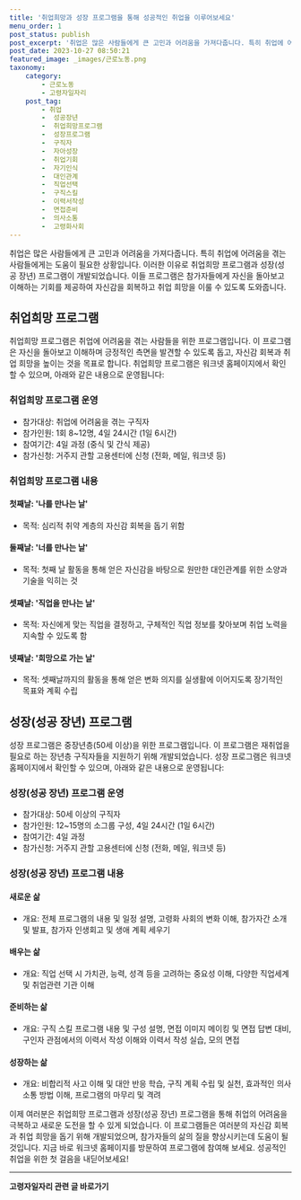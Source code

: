 ```yaml
---
title: '취업희망과 성장 프로그램을 통해 성공적인 취업을 이루어보세요'
menu_order: 1
post_status: publish
post_excerpt: '취업은 많은 사람들에게 큰 고민과 어려움을 가져다줍니다. 특히 취업에 어려움을 겪는 사람들에게는 도움이 필요한 상황입니다. 이러한 이유로 취업희망 프로그램과 성장 성공 장년  프로그램이 개발되었습니다. 이들 프로그램은 참가자들에게 자신을 돌아보고 이해하는 기회를 제공하여 자신감을 회복하고 취업 희망을 이룰 수 있도록 도와줍니다.'
post_date: 2023-10-27 08:50:21
featured_image: _images/근로노동.png
taxonomy:
    category:
        - 근로노동
        - 고령자일자리
    post_tag:
        - 취업
        -  성공장년
        -  취업희망프로그램
        -  성장프로그램
        -  구직자
        -  자아성장
        -  취업기회
        -  자기인식
        -  대인관계
        -  직업선택
        -  구직스킬
        -  이력서작성
        -  면접준비
        -  의사소통
        -  고령화사회
---
```



취업은 많은 사람들에게 큰 고민과 어려움을 가져다줍니다. 특히 취업에 어려움을 겪는 사람들에게는 도움이 필요한 상황입니다. 이러한 이유로 취업희망 프로그램과 성장(성공 장년) 프로그램이 개발되었습니다. 이들 프로그램은 참가자들에게 자신을 돌아보고 이해하는 기회를 제공하여 자신감을 회복하고 취업 희망을 이룰 수 있도록 도와줍니다.

## 취업희망 프로그램

취업희망 프로그램은 취업에 어려움을 겪는 사람들을 위한 프로그램입니다. 이 프로그램은 자신을 돌아보고 이해하며 긍정적인 측면을 발견할 수 있도록 돕고, 자신감 회복과 취업 희망을 높이는 것을 목표로 합니다. 취업희망 프로그램은 워크넷 홈페이지에서 확인할 수 있으며, 아래와 같은 내용으로 운영됩니다:

### 취업희망 프로그램 운영

- 참가대상: 취업에 어려움을 겪는 구직자
- 참가인원: 1회 8~12명, 4일 24시간 (1일 6시간)
- 참여기간: 4일 과정 (중식 및 간식 제공)
- 참가신청: 거주지 관할 고용센터에 신청 (전화, 메일, 워크넷 등)

### 취업희망 프로그램 내용

#### 첫째날: '나를 만나는 날'

- 목적: 심리적 취약 계층의 자신감 회복을 돕기 위함

#### 둘째날: '너를 만나는 날'

- 목적: 첫째 날 활동을 통해 얻은 자신감을 바탕으로 원만한 대인관계를 위한 소양과 기술을 익히는 것

#### 셋째날: '직업을 만나는 날'

- 목적: 자신에게 맞는 직업을 결정하고, 구체적인 직업 정보를 찾아보며 취업 노력을 지속할 수 있도록 함

#### 넷째날: '희망으로 가는 날'

- 목적: 셋째날까지의 활동을 통해 얻은 변화 의지를 실생활에 이어지도록 장기적인 목표와 계획 수립

## 성장(성공 장년) 프로그램

성장 프로그램은 중장년층(50세 이상)을 위한 프로그램입니다. 이 프로그램은 재취업을 필요로 하는 장년층 구직자들을 지원하기 위해 개발되었습니다. 성장 프로그램은 워크넷 홈페이지에서 확인할 수 있으며, 아래와 같은 내용으로 운영됩니다:

### 성장(성공 장년) 프로그램 운영

- 참가대상: 50세 이상의 구직자
- 참가인원: 12~15명의 소그룹 구성, 4일 24시간 (1일 6시간)
- 참여기간: 4일 과정
- 참가신청: 거주지 관할 고용센터에 신청 (전화, 메일, 워크넷 등)

### 성장(성공 장년) 프로그램 내용

#### 새로운 삶

- 개요: 전체 프로그램의 내용 및 일정 설명, 고령화 사회의 변화 이해, 참가자간 소개 및 발표, 참가자 인생회고 및 생애 계획 세우기

#### 배우는 삶

- 개요: 직업 선택 시 가치관, 능력, 성격 등을 고려하는 중요성 이해, 다양한 직업세계 및 취업관련 기관 이해

#### 준비하는 삶

- 개요: 구직 스킬 프로그램 내용 및 구성 설명, 면접 이미지 메이킹 및 면접 답변 대비, 구인자 관점에서의 이력서 작성 이해와 이력서 작성 실습, 모의 면접

#### 성장하는 삶

- 개요: 비합리적 사고 이해 및 대안 반응 학습, 구직 계획 수립 및 실천, 효과적인 의사소통 방법 이해, 프로그램의 마무리 및 격려

이제 여러분은 취업희망 프로그램과 성장(성공 장년) 프로그램을 통해 취업의 어려움을 극복하고 새로운 도전을 할 수 있게 되었습니다. 이 프로그램들은 여러분의 자신감 회복과 취업 희망을 돕기 위해 개발되었으며, 참가자들의 삶의 질을 향상시키는데 도움이 될 것입니다. 지금 바로 워크넷 홈페이지를 방문하여 프로그램에 참여해 보세요. 성공적인 취업을 위한 첫 걸음을 내딛어보세요!
<!-- wp:separator -->
<hr class="wp-block-separator has-alpha-channel-opacity"/>
<!-- /wp:separator -->

<!-- wp:group {"backgroundColor":"base","layout":{"type":"constrained"}} -->
<div class="wp-block-group has-base-background-color has-background"><!-- wp:paragraph {"align":"center","fontSize":"medium"} -->
<p class="has-text-align-center has-large-font-size"><strong>고령자일자리 관련 글 바로가기</strong></p>
<!-- /wp:paragraph -->


<!-- wp:latest-posts {"categories":[{"id":10558,"count":19,"description":"","link":"https://uknowlaw.com/category/%ea%b3%a0%eb%a0%b9%ec%9e%90%ec%9d%bc%ec%9e%90%eb%a6%ac/","name":"고령자일자리","slug":"고령자일자리","taxonomy":"category","parent":0,"meta":[],"_links":{"self":[{"href":"https://uknowlaw.com/wp-json/wp/v2/categories/10558"}],"collection":[{"href":"https://uknowlaw.com/wp-json/wp/v2/categories"}],"about":[{"href":"https://uknowlaw.com/wp-json/wp/v2/taxonomies/category"}],"wp:post_type":[{"href":"https://uknowlaw.com/wp-json/wp/v2/posts?categories=10558"}],"curies":[{"name":"wp","href":"https://api.w.org/{rel}","templated":true}]}}],"postsToShow":100,"excerptLength":28,"postLayout":"grid","columns":2,"featuredImageAlign":"left","featuredImageSizeSlug":"large","fontSize":18px} /--></div>
<!-- /wp:group -->